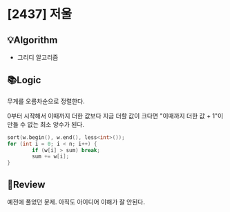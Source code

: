 # [2437] 저울
## 💡Algorithm
- 그리디 알고리즘
## 📚Logic
무게를 오름차순으로 정렬한다.

0부터 시작해서 이때까지 더한 값보다 지금 더할 값이 크다면 "이때까지 더한 값 + 1"이 만들 수 없는 최소 양수가 된다.
```c++
sort(w.begin(), w.end(), less<int>());
for (int i = 0; i < n; i++) {
        if (w[i] > sum) break;
        sum += w[i];
}
```
## 📝Review
예전에 풀었던 문제. 아직도 아이디어 이해가 잘 안된다.
